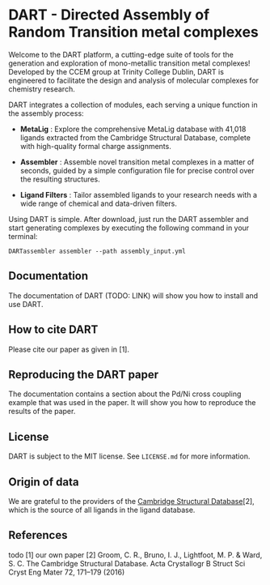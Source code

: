 
# DART - Directed Assembly of Random Transition metal complexes
Welcome to the DART platform, a cutting-edge suite of tools for the generation and exploration of mono-metallic transition metal complexes! Developed by the CCEM group at Trinity College Dublin, DART is engineered to facilitate the design and analysis of molecular complexes for chemistry research.

DART integrates a collection of modules, each serving a unique function in the assembly process:

- **MetaLig** :
    Explore the comprehensive MetaLig database with 41,018 ligands extracted from the Cambridge Structural Database, complete with high-quality formal charge assignments.

- **Assembler** :
    Assemble novel transition metal complexes in a matter of seconds, guided by a simple configuration file for precise control over the resulting structures.

- **Ligand Filters** :
    Tailor assembled ligands to your research needs with a wide range of chemical and data-driven filters.

Using DART is simple. After download, just run the DART assembler and start generating complexes by executing the following command in your terminal:

    DARTassembler assembler --path assembly_input.yml

## Documentation
The documentation of DART (TODO: LINK) will show you how to install and use DART.

## How to cite DART
Please cite our paper as given in [1].

## Reproducing the DART paper
The documentation contains a section about the Pd/Ni cross coupling example that was used in the paper. It will show you how to reproduce the results of the paper.

## License
DART is subject to the MIT license. See `LICENSE.md` for more information.

## Origin of data
We are grateful to the providers of the [Cambridge Structural Database](https://www.ccdc.cam.ac.uk/structures/)[2], which is the source of all ligands in the ligand database.

## References
todo
[1] our own paper
[2] Groom, C. R., Bruno, I. J., Lightfoot, M. P. & Ward, S. C. The Cambridge Structural Database. Acta Crystallogr B Struct Sci Cryst Eng Mater 72, 171–179 (2016) 

